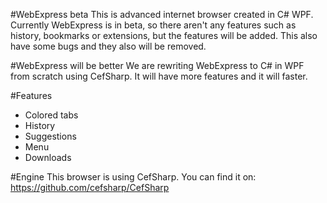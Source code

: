 #WebExpress beta
This is advanced internet browser created in C# WPF. Currently WebExpress is in beta, so there aren't any features such as history, bookmarks or extensions, but the features will be added. This also have some bugs and they also will be removed.

#WebExpress will be better
We are rewriting WebExpress to C# in WPF from scratch using CefSharp. It will have more features and it will faster.

#Features

* Colored tabs
* History
* Suggestions
* Menu
* Downloads

#Engine
This browser is using CefSharp. You can find it on: https://github.com/cefsharp/CefSharp
